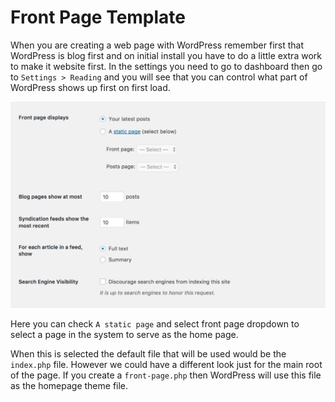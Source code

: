 # Front Page Template

When you are creating a web page with WordPress remember first that WordPress is blog first and on initial install you have to do a little extra work to make it website first. In the settings you need to go to dashboard then go to `Settings > Reading` and you will see that you can control what part of WordPress shows up first on first load.

![Settings Dashboard](img/reading.png)

Here you can check `A static page` and select front page dropdown to select a page in the system to serve as the home page.

When this is selected the default file that will be used would be the `index.php` file. However we could have a different look just for the main root of the page. If you create a `front-page.php` then WordPress will use this file as the homepage theme file.